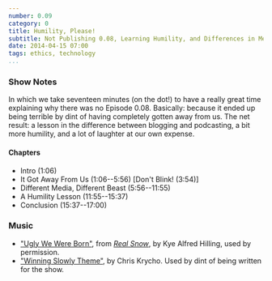 ```yaml
---
number: 0.09
category: 0
title: Humility, Please!
subtitle: Not Publishing 0.08, Learning Humility, and Differences in Media
date: 2014-04-15 07:00
tags: ethics, technology
...
```


### Show Notes

In which we take seventeen minutes (on the dot!) to have a really great time
explaining why there was no Episode 0.08. Basically: because it ended up being
terrible by dint of having completely gotten away from us. The net result: a
lesson in the difference between blogging and podcasting, a bit more humility,
and a lot of laughter at our own expense.

#### Chapters

  - Intro (1:06)
  - It Got Away From Us (1:06--5:56) [Don't Blink! (3:54)]
  - Different Media, Different Beast (5:56--11:55)
  - A Humility Lesson (11:55--15:37)
  - Conclusion (15:37--17:00)

### Music

  - ["Ugly We Were Born"](//kyealfredhillig.bandcamp.com/track/ugly-we-were-born),
    from [_Real Snow_](//kyealfredhillig.bandcamp.com/album/real-snow), by 
    Kye Alfred Hilling, used by permission.
  - ["Winning Slowly Theme"](//soundcloud.com/chriskrycho/winning-slowly), 
    by Chris Krycho. Used by dint of being written for the show.
